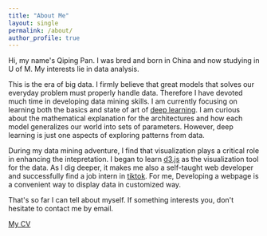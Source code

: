 ```yaml
---
title: "About Me"
layout: single
permalink: /about/
author_profile: true
---
```


Hi, my name's Qiping Pan. I was bred and born in China and now studying in U of M. My interests lie in data analysis.

This is the era of big data. I firmly believe that great models that solves our everyday problem must properly handle data. Therefore I have devoted much time in developing data mining skills. I am currently focusing on learning both the basics and state of art of [deep learning](https://panqiping.gitbook.io/deep-learning-bible-note/). I am curious about the mathematical explanation for the architectures and how each model generalizes our world into sets of parameters. However, deep learning is just one aspects of exploring patterns from data.

During my data mining adventure, I find that visualization plays a critical role in enhancing the intepretation. I began to learn [d3.js](https://d3js.org/) as the visualization tool for the data. As I dig deeper, it makes me also a self-taught web developer and successfully find a job intern in [tiktok](https://www.tiktok.com/). For me, Developing a webpage is a convenient way to display data in customized way.

That's so far I can tell about myself. If something interests you, don't hesitate to contact me by email.

<a href="/assets/CV_2021-09-06.pdf" target="_blank"> My CV </a>